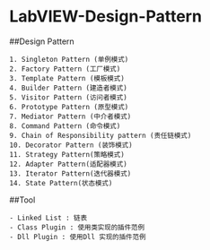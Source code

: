 # LabVIEW-Design-Pattern

##Design Pattern

	1. Singleton Pattern (单例模式)
	2. Factory Pattern (工厂模式)
	3. Template Pattern (模板模式)
	4. Builder Pattern (建造者模式)
	5. Visitor Pattern (访问者模式)
	6. Prototype Pattern (原型模式)
	7. Mediator Pattern (中介者模式)
	8. Command Pattern (命令模式)
	9. Chain of Responsibility pattern (责任链模式)
	10. Decorator Pattern (装饰模式)
	11. Strategy Pattern(策略模式)
	12. Adapter Pattern(适配器模式)
	13. Iterator Pattern(迭代器模式)
	14. State Pattern(状态模式)


##Tool

	- Linked List : 链表
	- Class Plugin : 使用类实现的插件范例
	- Dll Plugin : 使用Dll 实现的插件范例

